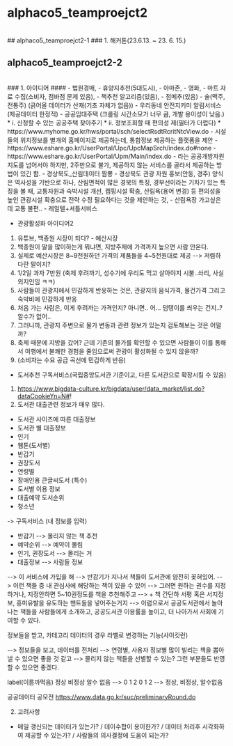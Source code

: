 # alphaco5_teamproejct2
<br/>
## alphaco5_teamproejct2-1
### 1. 해커톤(23.6.13. ~ 23. 6. 15.)
<br/>

## alphaco5_teamproejct2-2
<br/>
### 1. 아이디어
#### - 법원경매,
- 휴양지추천(5대도시),
- 아마존,
- 영화,
- 마트 자료 수집(소비자, 점바점 문제 있음),
- 책추천 알고리즘(있음),
- 점메추(있음)
- 술(맥주, 전통주) (긁어올 데이터가 산재(기초 자체가 없음))
- 우리동네 안전지키미 알림서비스 (제공데이터 한정적)
- 공공임대주택 (크롤링 시간소모가 너무 큼, 개발 용이성이 낮음.)
  * i. 신청할 수 있는 공공주택 찾아주기
  * ii. 정보조회할 때 편의성 제(필터가 더럽다)
  * https://www.myhome.go.kr/hws/portal/sch/selectRsdtRcritNtcView.do
- 시설들의 위치정보를 별개의 홈페이지로 제공하는데, 통합정보 제공하는 플랫폼을 제안
  - https://www.eshare.go.kr/UserPortal/Upc/UpcMapSrch/index.do#none
  - https://www.eshare.go.kr/UserPortal/Upm/Main/index.do
  - 라는 공공개방자원 지도를 넘어서야 하지만, 2주만으로 불가, 제공하지 않는 서비스를 골라서 제공하는 방법이 있긴 함. 
- 경상북도_산림데이터 짬뽕
  - 경상북도 관광 자원 홍보(안동, 경주) 양식은 역사성을 기반으로 하나, 산림면적이 많은 경북의 특징, 경부선이라는 기차가 있는 특징을 볼 때, 교통자원과 숙박시설 개선, 캠핑시설 확충, 산림욕(용어 변경) 등 편의성을 높인 관광시설 확충으로 전략 수정 필요하다는 것을 제안하는 것,
  - 산림욕장 가고싶은데 교통 불편..
  - 레일텔+셔틀서비스


- 관광활성화 아이디어2
1. 유튜브, 백종원 시장이 되다? - 예산시장
2. 백종원이 말을 많이하는게 뭐냐면, 지방주제에 가격까지 높으면 사람 안온다.
3. 실제로 예산시장은 8~9천원하던 가격의 제품들을 4~5천원대로 제공 --> 저렴하다란 말이지?
4. 1/2일 과자 7만원 (축제 후려까기, 성수기에 우리도 먹고 살아야지 시불..솨리, 사실 외지인임 ㅋㅋ)
5. 사람들이 관광지에서 민감하게 반응하는 것은, 관광지의 음식가격, 물건가격 그리고 숙박비에 민감하게 반응
6. 처음 가는 사람은, 이게 후려까는 가격인지? 아니면.. 어... 덤탱이를 씌우는 건지..? 알수가 없어..
7. 그러니까, 관광지 주변으로 물가 변동과 관련 정보가 있는지 검토해보는 것은 어떨까?
8. 축제 때문에 지방을 갔어? 근데 기존의 물가를 확인할 수 있으면 사람들이 이를 통해서 여행에서 불쾌한 경험을 줄임으로써 관광이 활성화될 수 있지 않을까?
9. (소비자는 수요 공급 곡선에 민감하게 반응)


- 도서추천 구독서비스(국립중앙도서관 기준이고, 다른 도서관으로 확장시킬 수 있음)
1. https://www.bigdata-culture.kr/bigdata/user/data_market/list.do?dataCookieYn=N#!
2. 도서관 대출관련 정보가 매우 많다. 
- 도서관 사이즈에 따른 대출정보
- 도서관 별 대출정보
- 인기
- 웹툰(도서별)
- 반감기
- 권장도서
- 연령별
- 장애인용 큰글씨도서 (특수)
- 도서별 이용 정보
- 대출예약 도서순위
- 청소년 

-> 구독서비스 (내 정보를 입력)
- 반감기 --> 몰리지 않는 책 추천
- 예약순위 --> 예약이 몰림
- 인기, 권장도서 --> 몰리는 거
- 대출정보 --> 사람들 정보

--> 이 서비스에 가입을 해
--> 반감기가 지나서 책들이 도서관에 얌전히 꽂혀있어.
--> 이런 책들 중 내 관심사에 해당하는 책이 있을 수 있어
--> 그러면 원하는 권수를 지정하거나, 지정안하면 5~10권정도를 책을 추천해주고
--> + 책 간단하 서평 혹은 서지정보, 흥미유발을 유도하는 맨트들을 넣어주는거지
--> 이럼으로서 공공도서관에서 놀아나는 책들을 사람들에게 소개하고, 공공도서관 이용률을 높이고, 더 나아가서 사회에 기여할 수 있다. 

정보들을 받고, 카테고리 데이터의 경우 라벨로 변경하는 기능(사이킷런)

--> 정보들을 보고, 데이터를 전처리 --> 연령별, 사용자 정보별 많이 빌리는 책을 뽑아낼 수 있으면 좋을 것 같고
--> 몰리지 않는 책들을 선별할 수 있는? 그런 부분들도 반영할 수 있으면 좋겠다. 

label(이름까먹음)
정상 비정상 알수 없음 --> 0 1 2 
0 1 2 --> 정상, 비정상, 알수없음

   
공공데이터 공모전
https://www.data.go.kr/suc/preliminaryRound.do

2. 고려사항
- 매일 갱신되는 데이터가 있는가? / 데이수합이 용이한가? / 데이터 처리후 시각화하여 제공할 수 있는가? / 사람들의 의사결정에 도움이 되는가?
